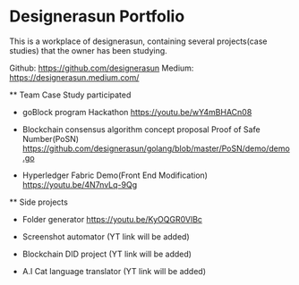 # Designerasun Portfolio
This is a workplace of designerasun, containing several projects(case studies) that the owner has been studying. 

Github: https://github.com/designerasun
Medium: https://designerasun.medium.com/

 
** Team Case Study participated

* goBlock program Hackathon 
    https://youtu.be/wY4mBHACn08 
   
- Blockchain consensus algorithm concept proposal
    Proof of Safe Number(PoSN)
    https://github.com/designerasun/golang/blob/master/PoSN/demo/demo.go

* Hyperledger Fabric Demo(Front End Modification)
    https://youtu.be/4N7nvLq-9Qg


** Side projects
  * Folder generator
    https://youtu.be/KyOQGR0VlBc
    
  * Screenshot automator
    (YT link will be added)
  
  * Blockchain DID project
    (YT link will be added)
  
  * A.I Cat language translator
    (YT link will be added)
    
